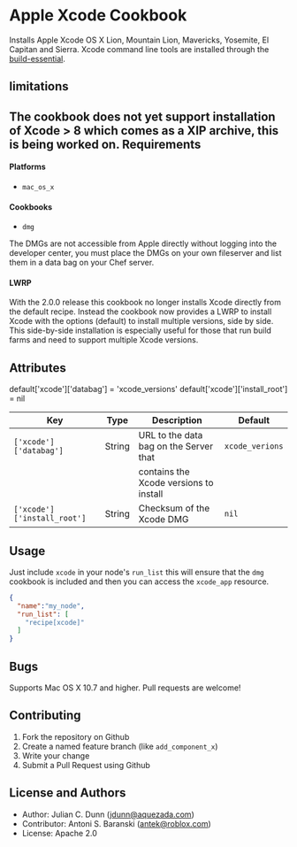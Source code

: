Apple Xcode Cookbook
==============

Installs Apple Xcode OS X Lion, Mountain Lion, Mavericks, Yosemite, El Capitan and Sierra. Xcode command
line tools are installed through the [build-essential](https://supermarket.chef.io/cookbooks/build-essential).

limitations
-----------

The cookbook does not yet support installation of Xcode > 8 which comes as a XIP archive, this is being worked on.
Requirements
------------

#### Platforms

* `mac_os_x`

#### Cookbooks

* `dmg`

The DMGs are not accessible from Apple directly without logging into the developer center,
you must place the DMGs on your own fileserver and list them in a data bag on your Chef server.

#### LWRP

With the 2.0.0 release this cookbook no longer installs Xcode directly from the default recipe.
Instead the cookbook now provides a LWRP to install Xcode with the options (default) to install multiple versions,
side by side. This side-by-side installation is especially useful for those that run build farms and need to
support multiple Xcode versions.

Attributes
----------

default['xcode']['databag'] = 'xcode_versions'
default['xcode']['install_root'] = nil

| Key                            | Type   | Description                             | Default                  |
|--------------------------------|--------|-----------------------------------------|--------------------------|
| `['xcode']['databag']`         | String | URL to the data bag on the Server that  | `xcode_verions`          |
|                                |        | contains the Xcode versions to install  |                          |
| `['xcode']['install_root']`    | String | Checksum of the Xcode DMG               | `nil`                    |


Usage
-----

Just include `xcode` in your node's `run_list` this will ensure that the `dmg` cookbook is included and then you
can access the `xcode_app` resource.

```json
{
  "name":"my_node",
  "run_list": [
    "recipe[xcode]"
  ]
}
```

Bugs
----

Supports Mac OS X 10.7 and higher. Pull requests are welcome!

Contributing
------------

1. Fork the repository on Github
2. Create a named feature branch (like `add_component_x`)
3. Write your change
4. Submit a Pull Request using Github

License and Authors
-------------------

* Author: Julian C. Dunn (<jdunn@aquezada.com>)
* Contributor: Antoni S. Baranski (<antek@roblox.com>)
* License: Apache 2.0
